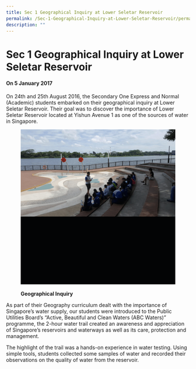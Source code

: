 ```yaml
---
title: Sec 1 Geographical Inquiry at Lower Seletar Reservoir
permalink: /Sec-1-Geographical-Inquiry-at-Lower-Seletar-Reservoir/permalink/
description: ""
---
```

Sec 1 Geographical Inquiry at Lower Seletar Reservoir
=====================================================

#### On 5 January 2017

  

On 24th and 25th August 2016, the Secondary One Express and Normal (Academic) students embarked on their geographical inquiry at Lower Seletar Reservoir. Their goal was to discover the importance of Lower Seletar Reservoir located at Yishun Avenue 1 as one of the sources of water in Singapore.



<figure>

![](/images/Inquiry.gif)

<figcaption> <strong> Geographical Inquiry</strong> </figcaption>

</figure>

As part of their Geography curriculum dealt with the importance of Singapore’s water supply, our students were introduced to the Public Utilities Board’s “Active, Beautiful and Clean Waters (ABC Waters)” programme, the 2-hour water trail created an awareness and appreciation of Singapore’s reservoirs and waterways as well as its care, protection and management.

  

The highlight of the trail was a hands-on experience in water testing. Using simple tools, students collected some samples of water and recorded their observations on the quality of water from the reservoir.